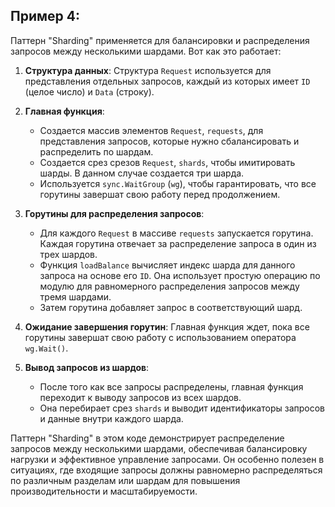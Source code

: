 ## Пример 4:

Паттерн "Sharding" применяется для балансировки и распределения запросов между несколькими шардами. Вот как это работает:

1. **Структура данных**: Структура `Request` используется для представления отдельных запросов, каждый из которых имеет `ID` (целое число) и `Data` (строку).

2. **Главная функция**:
   - Создается массив элементов `Request`, `requests`, для представления запросов, которые нужно сбалансировать и распределить по шардам.
   - Создается срез срезов `Request`, `shards`, чтобы имитировать шарды. В данном случае создается три шарда.
   - Используется `sync.WaitGroup` (`wg`), чтобы гарантировать, что все горутины завершат свою работу перед продолжением.

3. **Горутины для распределения запросов**:
   - Для каждого `Request` в массиве `requests` запускается горутина. Каждая горутина отвечает за распределение запроса в один из трех шардов.
   - Функция `loadBalance` вычисляет индекс шарда для данного запроса на основе его `ID`. Она использует простую операцию по модулю для равномерного распределения запросов между тремя шардами.
   - Затем горутина добавляет запрос в соответствующий шард.

4. **Ожидание завершения горутин**: Главная функция ждет, пока все горутины завершат свою работу с использованием оператора `wg.Wait()`.

5. **Вывод запросов из шардов**:
   - После того как все запросы распределены, главная функция переходит к выводу запросов из всех шардов.
   - Она перебирает срез `shards` и выводит идентификаторы запросов и данные внутри каждого шарда.

Паттерн "Sharding" в этом коде демонстрирует распределение запросов между несколькими шардами, обеспечивая балансировку нагрузки и эффективное управление запросами. Он особенно полезен в ситуациях, где входящие запросы должны равномерно распределяться по различным разделам или шардам для повышения производительности и масштабируемости.